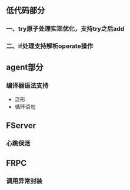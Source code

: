 ## 低代码部分
### 一、try原子处理实现优化，支持try之后add
### 二、if处理支持解析operate操作
## agent部分
### 编译器语法支持
* 泛形
* 循环语句
## FServer
### 心跳保活
## FRPC
### 调用异常封装

